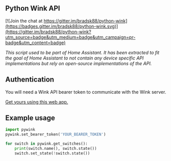 Python Wink API
---------------

[![Join the chat at https://gitter.im/bradsk88/python-wink](https://badges.gitter.im/bradsk88/python-wink.svg)](https://gitter.im/bradsk88/python-wink?utm_source=badge&utm_medium=badge&utm_campaign=pr-badge&utm_content=badge)

_This script used to be part of Home Assistant. It has been extracted to fit
the goal of Home Assistant to not contain any device specific API implementations
but rely on open-source implementations of the API._

## Authentication

You will need a Wink API bearer token to communicate with the Wink server.

[Get yours using this web app.](https://winkbearertoken.appspot.com/)

## Example usage

```python
import pywink
pywink.set_bearer_token('YOUR_BEARER_TOKEN')

for switch in pywink.get_switches():
    print(switch.name(), switch.state())
    switch.set_state(!switch.state())
```
